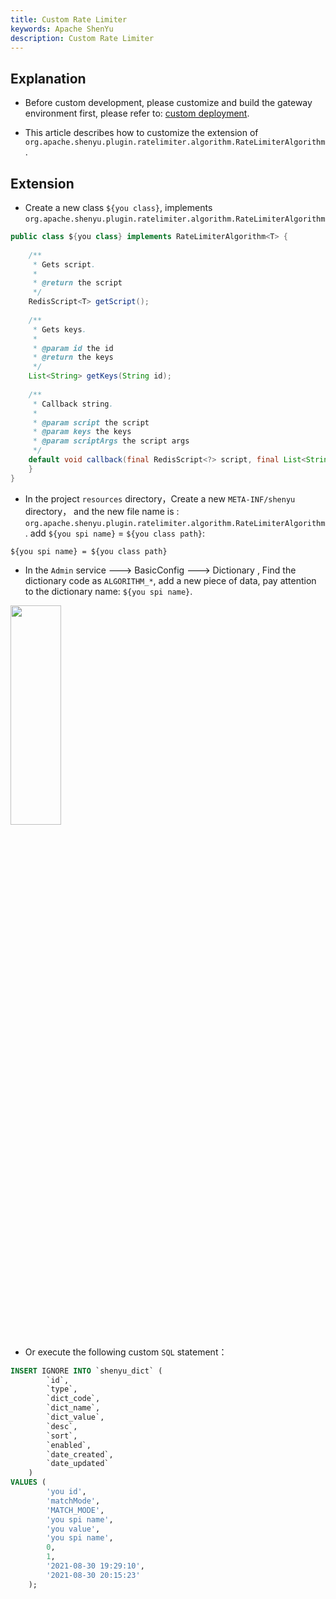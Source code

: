 ```yaml
---
title: Custom Rate Limiter
keywords: Apache ShenYu
description: Custom Rate Limiter
---
```


## Explanation

* Before custom development, please customize and build the gateway environment first, please refer to: [custom deployment](../deployment-custom).

* This article describes how to customize the extension of `org.apache.shenyu.plugin.ratelimiter.algorithm.RateLimiterAlgorithm` .

## Extension

* Create a new class `${you class}`, implements `org.apache.shenyu.plugin.ratelimiter.algorithm.RateLimiterAlgorithm`

```java
public class ${you class} implements RateLimiterAlgorithm<T> {
   
    /**
     * Gets script.
     *
     * @return the script
     */
    RedisScript<T> getScript();
    
    /**
     * Gets keys.
     *
     * @param id the id
     * @return the keys
     */
    List<String> getKeys(String id);
    
    /**
     * Callback string.
     *
     * @param script the script
     * @param keys the keys
     * @param scriptArgs the script args
     */
    default void callback(final RedisScript<?> script, final List<String> keys, final List<String> scriptArgs) {
    }
}
```

* In the project  `resources` directory，Create a new `META-INF/shenyu` directory， and the new file name is : `org.apache.shenyu.plugin.ratelimiter.algorithm.RateLimiterAlgorithm`.
add `${you spi name}` = `${you class path}`:

```
${you spi name} = ${you class path}
```

* In the `Admin` service ---> BasicConfig ---> Dictionary ,  Find the dictionary code as `ALGORITHM_*`, add a new piece of data, pay attention to the dictionary name: `${you spi name}`.

<img src="/img/shenyu/custom/custom-rate-limiter-en.jpg" width="40%" height="30%" />

* Or execute the following custom `SQL` statement：

```sql
INSERT IGNORE INTO `shenyu_dict` (
        `id`,
        `type`,
        `dict_code`,
        `dict_name`,
        `dict_value`,
        `desc`,
        `sort`,
        `enabled`,
        `date_created`,
        `date_updated`
    )
VALUES (
        'you id',
        'matchMode',
        'MATCH_MODE',
        'you spi name',
        'you value',
        'you spi name',
        0,
        1,
        '2021-08-30 19:29:10',
        '2021-08-30 20:15:23'
    );
```







